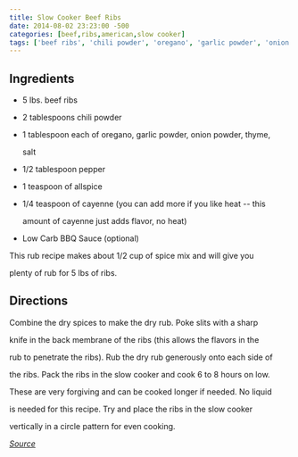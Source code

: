 ```yaml
---
title: Slow Cooker Beef Ribs
date: 2014-08-02 23:23:00 -500
categories: [beef,ribs,american,slow cooker]
tags: ['beef ribs', 'chili powder', 'oregano', 'garlic powder', 'onion powder', 'thyme', 'salt', 'pepper', 'allspice', 'cayenne', 'Low Carb BBQ Sauce', 'rub', 'pack', 'cook']
---
```


## Ingredients



-   5 lbs. beef ribs

-   2 tablespoons chili powder

-   1 tablespoon each of oregano, garlic powder, onion powder, thyme,

    salt

-   1/2 tablespoon pepper

-   1 teaspoon of allspice

-   1/4 teaspoon of cayenne (you can add more if you like heat -- this

    amount of cayenne just adds flavor, no heat)

-   Low Carb BBQ Sauce (optional)



This rub recipe makes about 1/2 cup of spice mix and will give you

plenty of rub for 5 lbs of ribs.



## Directions



Combine the dry spices to make the dry rub. Poke slits with a sharp

knife in the back membrane of the ribs (this allows the flavors in the

rub to penetrate the ribs). Rub the dry rub generously onto each side of

the ribs. Pack the ribs in the slow cooker and cook 6 to 8 hours on low.

These are very forgiving and can be cooked longer if needed. No liquid

is needed for this recipe. Try and place the ribs in the slow cooker

vertically in a circle pattern for even cooking.



*[Source](http://lowcarbcrock.com/2013/05/low-carb-crock-pot-ribs-dry-rub/)*

